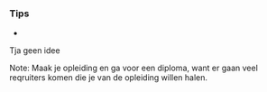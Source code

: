 ### Tips

-

Tja geen idee


Note: 
Maak je opleiding en ga voor een diploma, want er gaan veel reqruiters komen die je van de opleiding willen halen.

